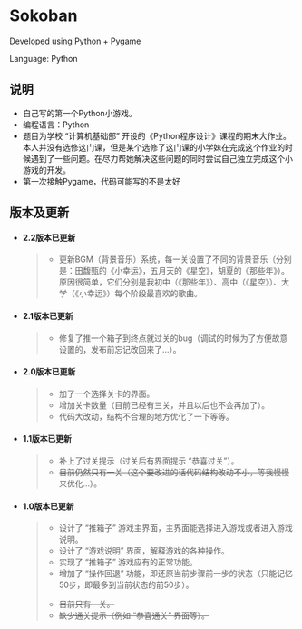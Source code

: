 # Sokoban

Developed using Python + Pygame

Language: Python

## 说明

+ 自己写的第一个Python小游戏。
+ 编程语言：Python
+ 题目为学校 “计算机基础部” 开设的《Python程序设计》课程的期末大作业。本人并没有选修这门课，但是某个选修了这门课的小学妹在完成这个作业的时候遇到了一些问题。在尽力帮她解决这些问题的同时尝试自己独立完成这个小游戏的开发。
+ 第一次接触Pygame，代码可能写的不是太好

## 版本及更新

+ #### 2.2版本已更新

  > + 更新BGM（背景音乐）系统，每一关设置了不同的背景音乐（分别是：田馥甄的《小幸运》，五月天的《星空》，胡夏的《那些年》）。原因很简单，它们分别是我初中（《那些年》）、高中（《星空》）、大学（《小幸运》）每个阶段最喜欢的歌曲。

+ #### 2.1版本已更新

  > + 修复了推一个箱子到终点就过关的bug（调试的时候为了方便故意设置的，发布前忘记改回来了...）。

+ #### 2.0版本已更新

  > + 加了一个选择关卡的界面。
  > + 增加关卡数量（目前已经有三关，并且以后也不会再加了）。
  > + 代码大改动，结构不合理的地方优化了一下等等。

+ #### 1.1版本已更新

  > + 补上了过关提示（过关后有界面提示 “恭喜过关”）。
  > + ~~目前仍然只有一关（这个要改进的话代码结构改动不小，等我慢慢来优化...）。~~

+ #### 1.0版本已更新

  > + 设计了 “推箱子” 游戏主界面，主界面能选择进入游戏或者进入游戏说明。
  > + 设计了 “游戏说明” 界面，解释游戏的各种操作。
  > + 实现了 “推箱子” 游戏应有的正常功能。
  > + 增加了 “操作回退” 功能，即还原当前步骤前一步的状态（只能记忆50步，即最多到当前状态的前50步）。
  > - ~~目前只有一关。~~
  > - ~~缺少通关提示（例如 “恭喜通关” 界面等）。~~


